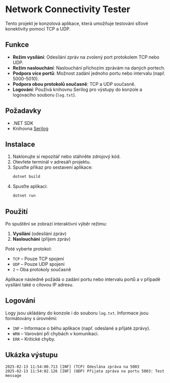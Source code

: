 # Network Connectivity Tester

Tento projekt je konzolová aplikace, která umožňuje testování síťové konektivity pomocí TCP a UDP.

## Funkce
- **Režim vysílání**: Odesílání zpráv na zvolený port protokolem TCP nebo UDP.
- **Režim naslouchání**: Naslouchání příchozím zprávám na daných portech.
- **Podpora více portů**: Možnost zadání jednoho portu nebo intervalu (např. 5000-5010).
- **Podpora obou protokolů současně**: TCP a UDP současně.
- **Logování**: Používá knihovnu Serilog pro výstupy do konzole a logovacího souboru (`log.txt`).

## Požadavky
- .NET SDK
- Knihovna [Serilog](https://github.com/serilog/serilog)

## Instalace
1. Naklonujte si repozitář nebo stáhněte zdrojový kód.
2. Otevřete terminál v adresáři projektu.
3. Spusťte příkaz pro sestavení aplikace:
   ```sh
   dotnet build
   ```
4. Spusťte aplikaci:
   ```sh
   dotnet run
   ```

## Použití
Po spuštění se zobrazí interaktivní výběr režimu:
1. **Vysílání** (odesílání zpráv)
2. **Naslouchání** (příjem zpráv)

Poté vyberte protokol:
- `TCP` – Pouze TCP spojení
- `UDP` – Pouze UDP spojení
- `2` – Oba protokoly současně

Aplikace následně požádá o zadání portu nebo intervalu portů a v případě vysílání také o cílovou IP adresu.

## Logování
Logy jsou ukládány do konzole i do souboru `log.txt`. Informace jsou formátovány s úrovněmi:
- `INF` – Informace o běhu aplikace (např. odeslané a přijaté zprávy).
- `WRN` – Varování při chybách v komunikaci.
- `ERR` – Kritické chyby.

## Ukázka výstupu
```
2025-02-13 11:54:00.713 [INF] (TCP) Odeslána zpráva na 5003
2025-02-13 11:54:02.126 [INF] (UDP) Přijata zpráva na portu 5003: Test message
```
